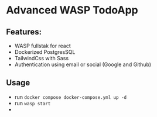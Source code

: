 # Advanced WASP TodoApp

## Features:
- WASP fullstak for react
- Dockerized PostgresSQL
- TailwindCss with Sass
- Authentication using email or social (Google and Github)

## Usage
- run `docker compose docker-compose.yml up -d`
- run `wasp start`
-